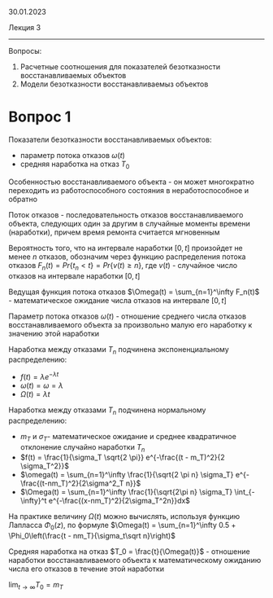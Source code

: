 30.01.2023

Лекция 3

---

Вопросы:
1. Расчетные соотношения для показателей безотказности восстанавливаемых объектов
2. Модели безотказности восстанавливаемыз объектов

# Вопрос 1
Показатели безотказности восстанавливаемых объектов:
- параметр потока отказов $\omega(t)$
- средняя наработка на отказ $T_0$

Особенностью восстанавливаемого объекта - он может многократно переходить из работоспособного состояния в неработоспособное и обратно

Поток отказов - последовательность отказов восстанавливаемого объекта, следующих один за другим в случайные моменты времени (наработки), причем время ремонта считается мгновенным

Вероятность того, что на интервале наработки $[0, t]$ произойдет не менее $n$ отказов, обозначим через функцию распределения потока отказов $F_n(t) = Pr\{t_n < t\} = Pr\{v(t) \geq n\}$, где $v(t)$ - случайное число отказов на интервале наработки $[0, t]$

Ведущая функция потока отказов $\Omega(t) = \sum_{n=1}^\infty F_n(t)$ - математическое ожидание числа отказов на интервале $[0, t]$

Параметр потока отказов $\omega(t)$ - отношение среднего числа отказов восстанавливаемого объекта за произвольно малую его наработку к значению этой наработки

Наработка между отказами $T_n$ подчинена экспоненциальному распределению:
- $f(t) = \lambda e^{-\lambda t}$
- $\omega(t) = \omega = \lambda$
- $\Omega(t) = \lambda t$

Наработка между отказами $T_n$ подчинена нормальному распределению:
- $m_T$ и $\sigma_T$- математическое ожидание и среднее квадратичное отклонение случайно наработки $T_n$
- $f(t) = \frac{1}{\sigma_T \sqrt{2 \pi}} e^{-\frac{(t - m_T)^2}{2 \sigma_T^2}}$
- $\omega(t) = \sum_{n=1}^\infty \frac{1}{\sqrt{2 \pi n} \sigma_T} e^{-\frac{(t-nm_T)^2}{2\sigma^2_T n}}$
- $\Omega(t) = \sum_{n=1}^\infty \frac{1}{\sqrt{2\pi n} \sigma_T} \int_{-\infty}^t e^{-\frac{(x-nm_T)^2}{2\sigma_T^2n}}dx$

На практике величину $\Omega(t)$ можно вычислять, используя функцию Лапласса $\Phi_0(z)$, по формуле $\Omega(t) = \sum_{n=1}^\infty 0.5 + \Phi_0\left(\frac{t - nm_T}{\sigma_t\sqrt n}\right)$

Средняя наработка на отказ $T_0 = \frac{t}{\Omega(t)}$ - отношение наработки восстанавливаемого объекта к математическому ожиданию числа его отказов в течение этой наработки

$\lim_{t \rightarrow \infty}T_0 = m_T$
